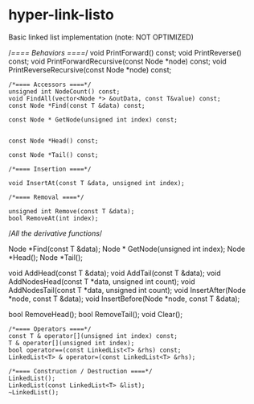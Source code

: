# hyper-link-listo
Basic linked list implementation (note: NOT OPTIMIZED)

/*==== Behaviors ====*/
	void PrintForward() const;
	void PrintReverse() const;
	void PrintForwardRecursive(const Node *node) const;
	void PrintReverseRecursive(const Node *node) const;
	
	/*==== Accessors ====*/
	unsigned int NodeCount() const;
	void FindAll(vector<Node *> &outData, const T&value) const;
	const Node *Find(const T &data) const;
	
	const Node * GetNode(unsigned int index) const;
	
  
	const Node *Head() const;
	
	const Node *Tail() const;

	/*==== Insertion ====*/
	
	void InsertAt(const T &data, unsigned int index);

	/*==== Removal ====*/
	
	unsigned int Remove(const T &data);
	bool RemoveAt(int index);
	
  
/*All the derivative functions*/

Node *Find(const T &data);
Node * GetNode(unsigned int index);
Node *Head();
Node *Tail();

  void AddHead(const T &data);
	void AddTail(const T &data);
	void AddNodesHead(const T *data, unsigned int count);
	void AddNodesTail(const T *data, unsigned int count);
	void InsertAfter(Node *node, const T &data);
	void InsertBefore(Node *node, const T &data);
  
  bool RemoveHead();
	bool RemoveTail();
  void Clear();

	/*==== Operators ====*/
	const T & operator[](unsigned int index) const;
	T & operator[](unsigned int index);
	bool operator==(const LinkedList<T> &rhs) const;
	LinkedList<T> & operator=(const LinkedList<T> &rhs);

	/*==== Construction / Destruction ====*/
	LinkedList();
	LinkedList(const LinkedList<T> &list);
	~LinkedList();
